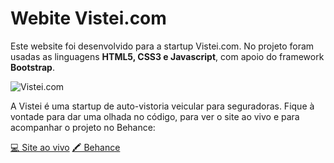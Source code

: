 # Webite Vistei.com
Este website foi desenvolvido para a startup Vistei.com.
No projeto foram usadas as linguagens <b>HTML5, CSS3 e Javascript</b>, com apoio do framework <b>Bootstrap</b>. 

![Vistei.com](https://mir-s3-cdn-cf.behance.net/project_modules/1400_opt_1/8146e974506599.5c326ed0bc09a.png)


A Vistei é uma startup de auto-vistoria veicular para seguradoras.
Fique à vontade para dar uma olhada no código, para ver o site ao vivo e para acompanhar o projeto no Behance:


[💻 Site ao vivo](https://robianchini.github.io/site-vistei/)
[🖍 Behance](https://www.behance.net/gallery/74506599/Website-Vistei)
